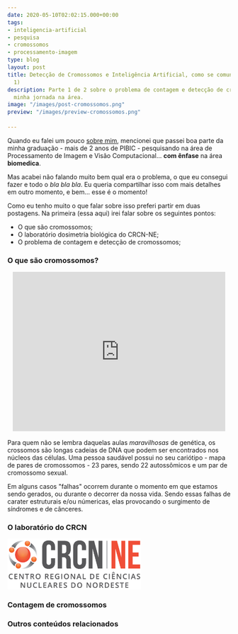```yaml
---
date: 2020-05-10T02:02:15.000+00:00
tags:
- inteligencia-artificial
- pesquisa
- cromossomos
- processamento-imagem
type: blog
layout: post
title: Detecção de Cromossomos e Inteligência Artificial, como se comunicam? (Parte
  1)
description: Parte 1 de 2 sobre o problema de contagem e detecção de cromossomos e
  minha jornada na área.
image: "/images/post-cromossomos.png"
preview: "/images/preview-cromossomos.png"

---
```

Quando eu falei um pouco [sobre mim](https://naanadr.github.io/about/), mencionei que passei boa parte da minha graduação - mais de 2 anos de PIBIC - pesquisando na área de Processamento de Imagem e Visão Computacional... **com ênfase** na área **biomedica**.

Mas acabei não falando muito bem qual era o problema, o que eu consegui fazer e todo o _bla bla bla_. Eu queria compartilhar isso com mais detalhes em outro momento, e bem... esse é o momento!

Como eu tenho muito o que falar sobre isso preferi partir em duas postagens. Na primeira (essa aqui) irei falar sobre os seguintes pontos:

* O que são cromossomos;
* O laboratório dosimetria biológica do CRCN-NE;
* O problema de contagem e detecção de cromossomos;

### O que são cromossomos?

<p align="center"><iframe center src="https://giphy.com/embed/V6bb0SM5h2xcQ" width="480" height="360" frameBorder="0" class="giphy-embed" allowFullScreen></iframe></p>

Para quem não se lembra daquelas aulas _maravilhosas_ de genética, os crossomos são longas cadeias de DNA que podem ser encontrados nos núcleos das células. Uma pessoa saudável possui no seu cariótipo - mapa de pares de cromossomos - 23 pares, sendo 22 autossômicos e um par de cromossomo sexual.

Em alguns casos "falhas" ocorrem durante o momento em que estamos sendo gerados, ou durante o decorrer da nossa vida. Sendo essas falhas de carater estruturais e/ou númericas, elas provocando o surgimento de síndromes e de cânceres.


### O laboratório do CRCN
<img alt="Logo do Centro Regional de Ciências Nucleares do Nordeste (CRCN-NE)" class="center" src="/images/logo-crcn-ne-miniatura.png" width="60%">

### Contagem de cromossomos


### Outros conteúdos relacionados